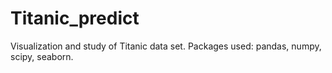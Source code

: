 # Titanic_predict
Visualization and study of Titanic data set. 
Packages used: pandas, numpy, scipy, seaborn.
